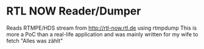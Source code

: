 RTL NOW Reader/Dumper
=================

Reads RTMPE/HDS stream from http://rtl-now.rtl.de using rtmpdump
This is more a PoC than a real-life application and was mainly written for my wife to fetch "Alles was zählt"